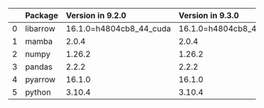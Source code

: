 <!-- markdown-link-check-disable -->

|    | Package   | Version in 9.2.0        | Version in 9.3.0        | Status   |
|---:|:----------|:------------------------|:------------------------|:---------|
|  0 | libarrow  | 16.1.0=h4804cb8_44_cuda | 16.1.0=h4804cb8_44_cuda |          |
|  1 | mamba     | 2.0.4                   | 2.0.4                   |          |
|  2 | numpy     | 1.26.2                  | 1.26.2                  |          |
|  3 | pandas    | 2.2.2                   | 2.2.2                   |          |
|  4 | pyarrow   | 16.1.0                  | 16.1.0                  |          |
|  5 | python    | 3.10.4                  | 3.10.4                  |          |